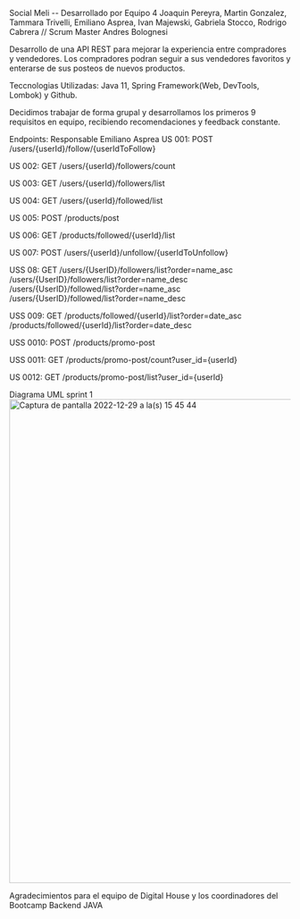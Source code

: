 Social Meli -- Desarrollado por Equipo 4
Joaquin Pereyra, Martin Gonzalez, Tammara Trivelli, Emiliano Asprea, Ivan Majewski, Gabriela Stocco, Rodrigo Cabrera // Scrum Master Andres Bolognesi

Desarrollo de una API REST para mejorar la experiencia entre compradores y vendedores.
Los compradores podran seguir a sus vendedores favoritos y enterarse de sus posteos de nuevos productos.

Teccnologias Utilizadas: Java 11, Spring Framework(Web, DevTools, Lombok) y Github.

Decidimos trabajar de forma grupal y desarrollamos los primeros 9 requisitos en equipo, recibiendo recomendaciones y feedback constante.

Endpoints: Responsable Emiliano Asprea
US 001: POST
/users/{userId}/follow/{userIdToFollow}

US 002: GET
/users/{userId}/followers/count

US 003: GET
/users/{userId}/followers/list

US 004: GET
/users/{userId}/followed/list

US 005: POST
/products/post

US 006: GET
/products/followed/{userId}/list

US 007: POST
/users/{userId}/unfollow/{userIdToUnfollow}

USS 08: GET
/users/{UserID}/followers/list?order=name_asc
/users/{UserID}/followers/list?order=name_desc
/users/{UserID}/followed/list?order=name_asc
/users/{UserID}/followed/list?order=name_desc

USS 009: GET
/products/followed/{userId}/list?order=date_asc
/products/followed/{userId}/list?order=date_desc

USS 0010: POST
/products/promo-post

USS 0011: GET
/products/promo-post/count?user_id={userId}

US 0012: GET
/products/promo-post/list?user_id={userId}


Diagrama UML sprint 1
<img width="866" alt="Captura de pantalla 2022-12-29 a la(s) 15 45 44" src="https://user-images.githubusercontent.com/119961027/209996229-832d4c74-948f-40f8-ba4b-442d76f39a92.png">

Agradecimientos para el equipo de Digital House y los coordinadores del Bootcamp Backend JAVA
